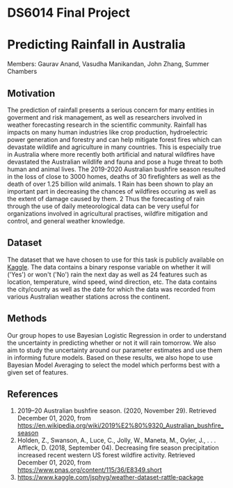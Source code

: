 # DS6014 Final Project

# Predicting Rainfall in Australia

Members: Gaurav Anand, Vasudha Manikandan, John Zhang, Summer Chambers

## Motivation   
The prediction of rainfall presents a serious concern for many entities in goverment and risk
management, as well as researchers involved in weather forecasting research in the scientific
community. Rainfall has impacts on many human industries like crop production, hydroelectric power
generation and forestry and can help mitigate forest fires which can devastate wildlife and agriculture
in many countries. This is especially true in Australia where more recently both artificial and natural
wildfires have devastated the Australian wildlife and fauna and pose a huge threat to both human
and animal lives. The 2019-2020 Australian bushfire season resulted in the loss of close to 3000
homes, deaths of 30 firefighters as well as the death of over 1.25 billion wild animals. 1 Rain has
been shown to play an important part in decreasing the chances of wildfires occuring as well as the
extent of damage caused by them. 2 Thus the forecasting of rain through the use of daily
meteorological data can be very useful for organizations involved in agricultural practises, wildfire
mitigation and control, and general weather knowledge.

## Dataset   
The dataset that we have chosen to use for this task is publicly available on [Kaggle](https://www.kaggle.com/jsphyg/weather-dataset-rattle-package). The data contains
a binary response variable on whether it will ('Yes') or won't ('No') rain the next day as well as 24
features such as location, temperature, wind speed, wind direction, etc. The data contains the
city/county as well as the date for which the data was recorded from various Australian weather
stations across the continent.

## Methods   
Our group hopes to use Bayesian Logistic Regression in order to understand the uncertainty in
predicting whether or not it will rain tomorrow. We also aim to study the uncertainty around our
parameter estimates and use them in informing future models. Based on these results, we also hope
to use Bayesian Model Averaging to select the model which performs best with a given set of
features.

## References   
1. 2019–20 Australian bushfire season. (2020, November 29). Retrieved December 01, 2020, from https://en.wikipedia.org/wiki/2019%E2%80%9320_Australian_bushfire_season
2. Holden, Z., Swanson, A., Luce, C., Jolly, W., Maneta, M., Oyler, J., . . . Affleck, D. (2018, September
04). Decreasing fire season precipitation increased recent western US forest wildfire activity. 
Retrieved December 01, 2020, from https://www.pnas.org/content/115/36/E8349.short
3. https://www.kaggle.com/jsphyg/weather-dataset-rattle-package
